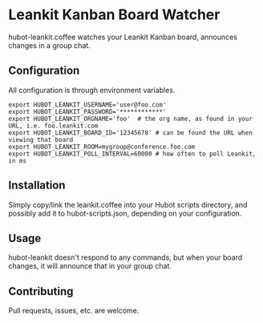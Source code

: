 Leankit Kanban Board Watcher
============================

hubot-leankit.coffee watches your Leankit Kanban board, announces changes in a group chat.


Configuration
--------------

All configuration is through environment variables.

	export HUBOT_LEANKIT_USERNAME='user@foo.com'
	export HUBOT_LEANKIT_PASSWORD='************'
	export HUBOT_LEANKIT_ORGNAME='foo'  # the org name, as found in your URL, i.e. foo.leankit.com
	export HUBOT_LEANKIT_BOARD_ID='12345678' # can be found the URL when viewing that board
	export HUBOT_LEANKIT_ROOM=mygroup@conference.foo.com
	export HUBOT_LEANKIT_POLL_INTERVAL=60000 # how often to poll Leankit, in ms


Installation
------------

Simply copy/link the leankit.coffee into your Hubot scripts directory, and possibly  add it to
hubot-scripts.json, depending on your configuration.


Usage
------

hubot-leankit doesn't respond to any commands, but when your board changes, it will announce that in
your group chat.


Contributing
-------------

Pull requests, issues, etc. are welcome.

